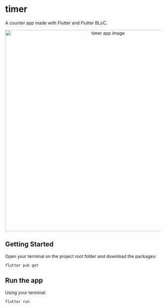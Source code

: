 # timer

A counter app made with Flutter and Flutter BLoC.

<div align="center">
  <img src="https://user-images.githubusercontent.com/8771994/150881974-df6bfcb7-93bc-475d-8092-3d1d7464ed83.png" alt="timer app image" height="650"/>
</div>

## Getting Started

Open your terminal on the project root folder and download the packages:

	flutter pub get
      
## Run the app
Using your terminal:

	flutter run

